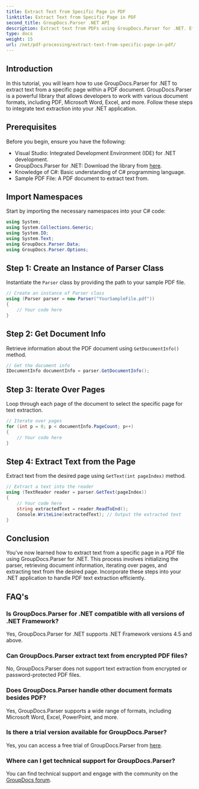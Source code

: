 ```yaml
---
title: Extract Text from Specific Page in PDF
linktitle: Extract Text from Specific Page in PDF
second_title: GroupDocs.Parser .NET API
description: Extract text from PDFs using GroupDocs.Parser for .NET. Effortlessly retrieve specific page content with this powerful library.
type: docs
weight: 15
url: /net/pdf-processing/extract-text-from-specific-page-in-pdf/
---
```

## Introduction
In this tutorial, you will learn how to use GroupDocs.Parser for .NET to extract text from a specific page within a PDF document. GroupDocs.Parser is a powerful library that allows developers to work with various document formats, including PDF, Microsoft Word, Excel, and more. Follow these steps to integrate text extraction into your .NET application.
## Prerequisites
Before you begin, ensure you have the following:
- Visual Studio: Integrated Development Environment (IDE) for .NET development.
- GroupDocs.Parser for .NET: Download the library from [here](https://releases.groupdocs.com/parser/net/).
- Knowledge of C#: Basic understanding of C# programming language.
- Sample PDF File: A PDF document to extract text from.

## Import Namespaces
Start by importing the necessary namespaces into your C# code:
```csharp
using System;
using System.Collections.Generic;
using System.IO;
using System.Text;
using GroupDocs.Parser.Data;
using GroupDocs.Parser.Options;
```
## Step 1: Create an Instance of Parser Class
Instantiate the `Parser` class by providing the path to your sample PDF file.
```csharp
// Create an instance of Parser class
using (Parser parser = new Parser("YourSampleFile.pdf"))
{
    // Your code here
}
```
## Step 2: Get Document Info
Retrieve information about the PDF document using `GetDocumentInfo()` method.
```csharp
// Get the document info
IDocumentInfo documentInfo = parser.GetDocumentInfo();
```
## Step 3: Iterate Over Pages
Loop through each page of the document to select the specific page for text extraction.
```csharp
// Iterate over pages
for (int p = 0; p < documentInfo.PageCount; p++)
{
    // Your code here
}
```
## Step 4: Extract Text from the Page
Extract text from the desired page using `GetText(int pageIndex)` method.
```csharp
// Extract a text into the reader
using (TextReader reader = parser.GetText(pageIndex))
{
    // Your code here
    string extractedText = reader.ReadToEnd();
    Console.WriteLine(extractedText); // Output the extracted text
}
```

## Conclusion
You've now learned how to extract text from a specific page in a PDF file using GroupDocs.Parser for .NET. This process involves initializing the parser, retrieving document information, iterating over pages, and extracting text from the desired page. Incorporate these steps into your .NET application to handle PDF text extraction efficiently.

## FAQ's
### Is GroupDocs.Parser for .NET compatible with all versions of .NET Framework?
Yes, GroupDocs.Parser for .NET supports .NET Framework versions 4.5 and above.
### Can GroupDocs.Parser extract text from encrypted PDF files?
No, GroupDocs.Parser does not support text extraction from encrypted or password-protected PDF files.
### Does GroupDocs.Parser handle other document formats besides PDF?
Yes, GroupDocs.Parser supports a wide range of formats, including Microsoft Word, Excel, PowerPoint, and more.
### Is there a trial version available for GroupDocs.Parser?
Yes, you can access a free trial of GroupDocs.Parser from [here](https://releases.groupdocs.com/).
### Where can I get technical support for GroupDocs.Parser?
You can find technical support and engage with the community on the [GroupDocs forum](https://forum.groupdocs.com/c/parser/17).
